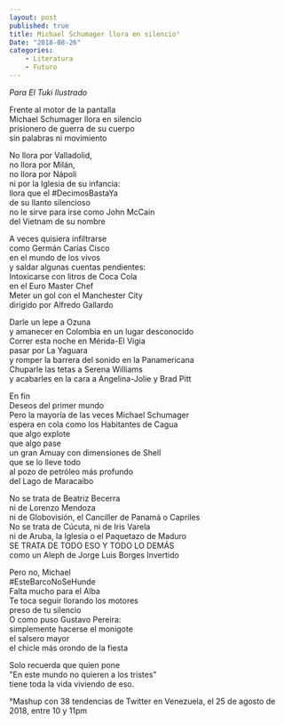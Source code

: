 ```yaml
---
layout: post
published: true
title: Michael Schumager llora en silencio°
Date: "2018-08-26"
categories: 
    - Literatura
    - Futuro
---
```


*Para El Tuki Ilustrado*

Frente al motor de la pantalla  
Michael Schumager llora en silencio  
prisionero de guerra de su cuerpo  
sin palabras ni movimiento

No llora por Valladolid,  
no llora por Milán,  
no llora por Nápoli  
ni por la Iglesia de su infancia:  
llora que el #DecimosBastaYa  
de su llanto silencioso  
no le sirve para irse como John McCain  
del Vietnam de su nombre  


A veces quisiera infiltrarse  
como Germán Carías Cisco  
en el mundo de los vivos  
y saldar algunas cuentas pendientes:  
Intoxicarse con litros de Coca Cola  
en el Euro Master Chef  
Meter un gol con el Manchester City  
dirigido por Alfredo Gallardo  

Darle un lepe a Ozuna  
y amanecer en Colombia en un lugar desconocido  
Correr esta noche en Mérida-El Vigia  
pasar por La Yaguara  
y romper la barrera del sonido en la Panamericana  
Chuparle las tetas a Serena Williams  
y acabarles en la cara a Angelina-Jolie	y Brad Pitt  

En fin  
Deseos del primer mundo  
Pero la mayoría de las veces Michael Schumager  
espera en cola como los Habitantes de Cagua  
que algo explote  
que algo pase  
un gran Amuay con dimensiones de Shell  
que se lo lleve todo  
al pozo de petróleo más profundo  
del Lago de Maracaibo

No se trata de Beatriz Becerra  
ni de Lorenzo Mendoza  
ni de Globovisión, el Canciller de Panamá o Capriles  
No se trata de Cúcuta, ni de Iris Varela  
ni de Aruba, la Iglesia o el Paquetazo de Maduro  
SE TRATA DE TODO ESO Y TODO LO DEMÁS  
como un Aleph de Jorge Luis Borges Invertido

Pero no, Michael  
#EsteBarcoNoSeHunde  
Falta mucho para el Alba  
Te toca seguir llorando los motores  
preso de tu silencio  
O como puso Gustavo Pereira:  
simplemente hacerse el monigote  
el salsero mayor  
el chicle más orondo de la fiesta

Solo recuerda que quien pone  
"En este mundo no quieren a los tristes"  
tiene toda la vida viviendo de eso.


°Mashup con 38 tendencias de Twitter en Venezuela, el 25 de agosto de 2018, entre 10 y 11pm
